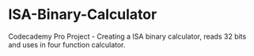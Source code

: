 # ISA-Binary-Calculator
Codecademy Pro Project - Creating a ISA binary calculator, reads 32 bits and uses in four function calculator.
